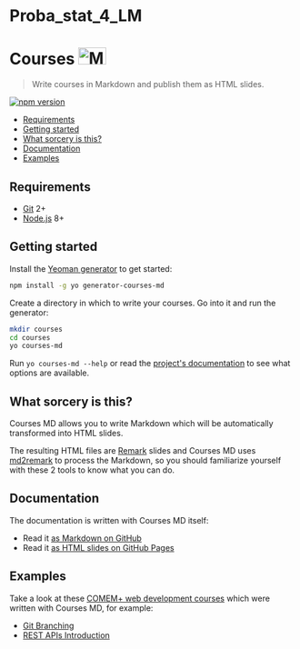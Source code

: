 # Proba_stat_4_LM
# Courses <img src="https://cdn.rawgit.com/dcurtis/markdown-mark/10a241f3/svg/markdown-mark.svg" width=48.75 height=30 alt="MD">

> Write courses in Markdown and publish them as HTML slides.

[![npm version](https://badge.fury.io/js/courses-md.svg)](https://badge.fury.io/js/courses-md)

<!-- START doctoc generated TOC please keep comment here to allow auto update -->
<!-- DON'T EDIT THIS SECTION, INSTEAD RE-RUN doctoc TO UPDATE -->


- [Requirements](#requirements)
- [Getting started](#getting-started)
- [What sorcery is this?](#what-sorcery-is-this)
- [Documentation](#documentation)
- [Examples](#examples)

<!-- END doctoc generated TOC please keep comment here to allow auto update -->



## Requirements

* [Git][git] 2+
* [Node.js][node] 8+



## Getting started

Install the [Yeoman generator][generator-courses-md] to get started:

```bash
npm install -g yo generator-courses-md
```

Create a directory in which to write your courses. Go into it and run the generator:

```bash
mkdir courses
cd courses
yo courses-md
```

Run `yo courses-md --help` or read the [project's documentation][generator-courses-md] to see what options are available.



## What sorcery is this?

Courses MD allows you to write Markdown which will be automatically transformed
into HTML slides.

The resulting HTML files are [Remark][remark] slides and Courses MD uses
[md2remark][md2remark] to process the Markdown, so you should familiarize
yourself with these 2 tools to know what you can do.



## Documentation

The documentation is written with Courses MD itself:

* Read it [as Markdown on GitHub](https://github.com/MediaComem/courses-md/tree/master/subjects/documentation#readme)
* Read it [as HTML slides on GitHub Pages](https://mediacomem.github.io/courses-md/latest/subjects/documentation/)



## Examples

Take a look at these [COMEM+ web development courses][comem-webdev] which were written with Courses MD, for example:

* [Git Branching][comem-webdev-git-branching]
* [REST APIs Introduction][comem-webdev-rest]



[comem-webdev]: https://github.com/MediaComem/comem-webdev#subjects
[comem-webdev-git-branching]: https://mediacomem.github.io/comem-webdev-docs/2017/subjects/git-branching/
[comem-webdev-rest]: https://mediacomem.github.io/comem-webdev-docs/2017/subjects/rest/
[generator-courses-md]: https://github.com/MediaComem/generator-courses-md
[generator-courses-md-docs]: https://github.com/MediaComem/generator-courses-md#readme
[git]: https://git-scm.com
[md2remark]: https://github.com/AlphaHydrae/md2remark
[node]: https://nodejs.org
[remark]: https://remarkjs.com/#1
